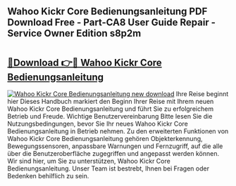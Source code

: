 ## Wahoo Kickr Core Bedienungsanleitung PDF Download Free - Part-CA8 User Guide Repair - Service Owner Edition s8p2m

# <h2><a href="http://df3wy4g.blite.top/?on=Wahoo+Kickr+Core+Bedienungsanleitung">🔗Download 👉🔴 Wahoo Kickr Core Bedienungsanleitung</a></h2>

[![Wahoo Kickr Core Bedienungsanleitung new download](https://i.imgur.com/lujVjoI.png)](http://df3wy4g.blite.top/?on=Wahoo+Kickr+Core+Bedienungsanleitung)
Ihre Reise beginnt hier Dieses Handbuch markiert den Beginn Ihrer Reise mit Ihrem neuen Wahoo Kickr Core Bedienungsanleitung und führt Sie zu erfolgreichem Betrieb und Freude. Wichtige Benutzervereinbarung Bitte lesen Sie die Nutzungsbedingungen, bevor Sie Ihr neues Wahoo Kickr Core Bedienungsanleitung in Betrieb nehmen. Zu den erweiterten Funktionen von Wahoo Kickr Core Bedienungsanleitung gehören Objekterkennung, Bewegungssensoren, anpassbare Warnungen und Fernzugriff, auf die alle über die Benutzeroberfläche zugegriffen und angepasst werden können. Wir sind hier, um Sie zu unterstützen, Wahoo Kickr Core Bedienungsanleitung. Unser Team ist bestrebt, Ihnen bei Fragen oder Bedenken behilflich zu sein.
